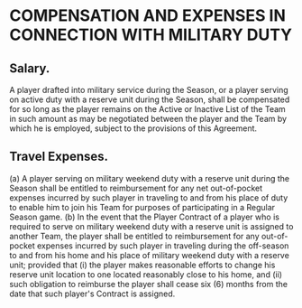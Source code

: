 #  COMPENSATION AND EXPENSES IN CONNECTION WITH MILITARY DUTY

## Salary.

A player drafted into military service during the Season, or a player serving on active duty with a reserve unit during the Season, shall be compensated for so long as the player remains on the Active or Inactive List of the Team in such amount as may be negotiated between the player and the Team by which he is employed, subject to the provisions of this Agreement.

## Travel Expenses.

(a) A player serving on military weekend duty with a reserve unit during the Season shall be entitled to reimbursement for any net out-of-pocket expenses incurred by such player in traveling to and from his place of duty to enable him to join his Team for purposes of participating in a Regular Season game.
(b) In the event that the Player Contract of a player who is required to serve on military weekend duty with a reserve unit is assigned to another Team, the player shall be entitled to reimbursement for any out-of-pocket expenses incurred by such player in traveling during the off-season to and from his home and his place of military weekend duty with a reserve unit; provided that (i) the player makes reasonable efforts to change his reserve unit location to one located reasonably close to his home, and (ii) such obligation to reimburse the player shall cease six (6) months from the date that such player's Contract is assigned.
